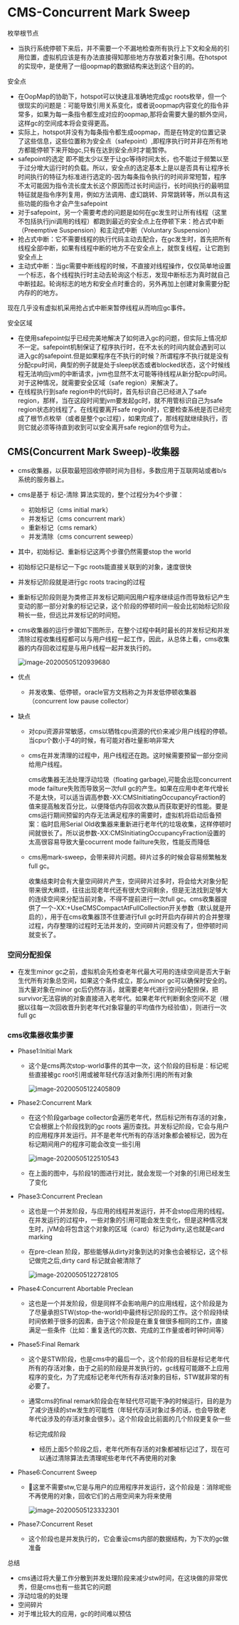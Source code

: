 # CMS-Concurrent  Mark Sweep

枚举根节点

- 当执行系统停顿下来后，并不需要一个不漏地检查所有执行上下文和全局的引用位置，虚拟机应该是有办法直接得知那些地方存放着对象引用。在hotspot的实现中，是使用了一组oopmap的数据结构来达到这个目的的。

安全点

- 在OopMap的协助下，hotspot可以快速且准确地完成gc roots枚举，但一个很现实的问题是：可能导致引用关系变化，或者说oopmap内容变化的指令非常多，如果为每一条指令都生成对应的oopmap,那将会需要大量的额外空间，这样gc的空间成本将会变得更高。
- 实际上，hotspot并没有为每条指令都生成oopmap，而是在特定的位置记录了这些信息，这些位置称为安全点（safepoint）,即程序执行时并非在所有地方都能停顿下来开始gc,只有在达到安全点时才能暂停。
- safepoint的选定 即不能太少以至于让gc等待时间太长，也不能过于频繁以至于过分增大运行时的负载。所以，安全点的选定基本上是以是否具有让程序长时间执行的特征为标准进行选定的-因为每条指令执行的时间非常短暂，程序不太可能因为指令流长度太长这个原因而过长时间运行，长时间执行的最明显特征就是指令序列复用，例如方法调用、虚幻跳转、异常跳转等，所以具有这些功能的指令才会产生safepoint
- 对于safepoint，另一个需要考虑的问题是如何在gc发生时让所有线程（这里不包括执行jni调用的线程）都跑到最近的安全点上在停顿下来：抢占式中断（Preemptive Suspension）和主动式中断（Voluntary Suspension）
- 抢占式中断：它不需要线程的执行代码主动去配合，在gc发生时，首先把所有线程全部中断，如果有线程中断的地方不在安全点上，就恢复线程，让它跑到安全点上
- 主动式中断：当gc需要中断线程的时候，不直接对线程操作，仅仅简单地设置一个标志，各个线程执行时主动去轮询这个标志，发现中断标志为真时就自己中断挂起。轮询标志的地方和安全点时重合的，另外再加上创建对象需要分配内存的的地方。

现在几乎没有虚拟机采用抢占式中断来暂停线程从而响应gc事件。

安全区域

- 在使用safepoint似乎已经完美地解决了如何进入gc的问题，但实际上情况却不一定。safepoint机制保证了程序执行时，在不太长的时间内就会遇到可以进入gc的safepoint.但是如果程序在不执行的时候？所谓程序不执行就是没有分配cpu时间，典型的例子就是处于sleep状态或者blocked状态，这个时候线程无法响应jvm的中断请求，jvm也显然不太可能等待线程从新分配cpu时间。对于这种情况，就需要安全区域（safe region）来解决了。
- 在线程执行到safe region中的代码时，首先标识自己已经进入了safe region，那样，当在这段时间里jvm要发起gc时，就不用管标识自己为safe region状态的线程了。在线程要离开safe  region时，它要检查系统是否已经完成了根节点枚举（或者是整个gc过程），如果完成了，那线程就继续执行，否则它就必须等待直到收到可以安全离开safe region的信号为止。 

## CMS(Concurrent Mark Sweep)-收集器

- cms收集器，以获取最短回收停顿时间为目标，多数应用于互联网站或者b/s系统的服务器上。

- cms是基于 标记-清除 算法实现的，整个过程分为4个步骤：

  - 初始标记（cms initial mark）
  - 并发标记（cms concurrent mark）
  - 重新标记（cms remark）
  - 并发清除（cms concurrent seweep）

- 其中，初始标记、重新标记这两个步骤仍然需要stop the world

- 初始标记只是标记一下gc roots能直接关联到的对象，速度很快

- 并发标记阶段就是进行gc roots tracing的过程

- 重新标记阶段则是为类修正并发标记期间因用户程序继续运作而导致标记产生变动的那一部分对象的标记记录，这个阶段的停顿时间一般会比初始标记阶段稍长一些，但远比并发标记的时间短。

- cms收集器的运行步骤如下图所示，在整个过程中耗时最长的并发标记和并发清除过程收集线程都可以与用户线程一起工作，因此，从总体上看，cms收集器的内存回收过程是与用户线程一起并发执行的。

  ![image-20200505120939680](image/image-20200505120939680.png)

- 优点

  - 并发收集、低停顿，oracle官方文档称之为并发低停顿收集器（concurrent low pause collector）

- 缺点

  - 对cpu资源非常敏感，cms以牺牲cpu资源的代价来减少用户线程的停顿。当cpu个数小于4的时候，有可能对吞吐量影响非常大

  - cms在并发清理的过程中，用户线程还在跑。这时候需要预留一部分空间给用户线程。

    cms收集器无法处理浮动垃圾（floating garbage),可能会出现concurrent mode failture失败而导致另一次full gc的产生。如果在应用中老年代增长不是太快，可以适当调高参数-XX:CMSInitiatingOccupancyFraction的值来提高触发百分比，以便降低内存回收次数从而获取更好的性能。要是cms运行期间预留的内存无法满足程序的需要时，虚拟机将启动后备预案：临时启用Serial Old收集器来重新进行老年代的垃圾收集，这样停顿时间就很长了。所以说参数-XX:CMSInitiatingOccupancyFraction设置的太高很容易导致大量cocurrent mode failture失败，性能反而降低

  - cms用mark-sweep，会带来碎片问题。碎片过多的时候会容易频繁触发full gc。

    收集结束时会有大量空间碎片产生，空间碎片过多时，将会给大对象分配带来很大麻烦，往往出现老年代还有很大空间剩余，但是无法找到足够大的连续空间来分配当前对象，不得不提前进行一次full gc。cms收集器提供了一个-XX:+UseCMSCompactAtFullCollection开关参数（默认就是开启的），用于在cms收集器顶不住要进行full gc时开启内存碎片的合并整理过程，内存整理的过程时无法并发的，空间碎片问题没有了，但停顿时间就变长了。

### 空间分配担保

- 在发生minor gc之前，虚拟机会先检查老年代最大可用的连续空间是否大于新生代所有对象总空间，如果这个条件成立，那么minor gc可以确保时安全的。当大量对象在minor gc后仍然存活，就需要老年代进行空间分配担保，把survivor无法容纳的对象直接进入老年代。如果老年代判断剩余空间不足（根据以往每一次回收晋升到老年代对象容量的平均值作为经验值），则进行一次full gc

### cms收集器收集步骤

- Phase1:Initial Mark

  - 这个是cms两次stop-world事件的其中一次，这个阶段的目标是：标记呢些直接被gc root引用或被年轻代存活对象所引用的所有对象 

    ![image-20200505122405809](image/image-20200505122405809.png)

- Phase2:Concurrent Mark

  - 在这个阶段garbage collector会遍历老年代，然后标记所有存活的对象，它会根据上个阶段找到的gc roots 遍历查找。并发标记阶段，它会与用户的应用程序并发运行。并不是老年代所有的存活对象都会被标记，因为在标记期间用户的程序可能会改变一些引用

    ![image-20200505122510543](image/image-20200505122510543.png)

  - 在上面的图中，与阶段1的图进行对比，就会发现一个对象的引用已经发生了变化

- Phase3:Concurrent Preclean

  - 这也是一个并发阶段，与应用的线程并发运行，并不会stop应用的线程。在并发运行的过程中，一些对象的引用可能会发生变化，但是这种情况发生时，jVM会将包含这个对象的区域（card）标记为dirty,这也就是card marking

  - 在pre-clean 阶段，那些能够从dirty对象到达的对象也会被标记，这个标记做完之后,dirty card 标记就会被清除了

    ![image-20200505122728105](image/image-20200505122728105.png)

- Phase4:Concurrent Abortable Preclean

  - 这也是一个并发阶段，但是同样不会影响用户的应用线程，这个阶段是为了尽量承担STW(stop-the-world)中最终标记阶段的工作。这个阶段持续时间依赖于很多的因素，由于这个阶段是在重复做很多相同的工作，直接满足一些条件（比如：重复迭代的次数、完成的工作量或者时钟时间等）

- Phase5:Final Remark

  - 这个是STW阶段，也是cms中的最后一个，这个阶段的目标是标记老年代所有的存活对象，由于之前的阶段是并发执行的，gc线程可能跟不上应用程序的变化，为了完成标记老年代所有存活对象的目标，STW就非常的有必要了。

  - 通常cms的final remark阶段会在年轻代尽可能干净的时候运行，目的是为了减少连续的stw发生的可能性（年轻代存活对象过多的话，也会导致老年代设涉及的存活对象会很多）。这个阶段会比前面的几个阶段更复杂一些

    标记完成阶段

    - 经历上面5个阶段之后，老年代所有存活的对象都被标记过了，现在可以通过清除算法去清理呢些老年代不再使用的对象

- Phase6:Concurrent Sweep

  - 这里不需要stw,它是与用户的应用程序并发运行，这个阶段是：消除呢些不再使用的对象，回收它们的占用空间来为将来使用

    ![image-20200505123332301](image/image-20200505123332301.png)

- Phase7:Concurrent Reset

  - 这个阶段也是并发执行的，它会重设cms内部的数据结构，为下次的gc做准备



总结

- ​	cms通过将大量工作分散到并发处理阶段来减少stw时间，在这块做的非常优秀，但是cms也有一些其它的问题
- 浮动垃圾的的处理
- 空间碎片
- 对于堆比较大的应用，gc的时间难以预估